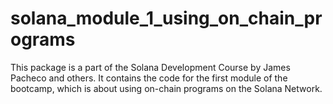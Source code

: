 # solana_module_1_using_on_chain_programs
This package is a part of the Solana Development Course by James Pacheco and others. It contains the code for the first module of the bootcamp, which is about using on-chain programs on the Solana Network.
